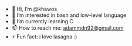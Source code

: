 - 👋 Hi, I’m @khawos
- 👀 I’m interested in bash and low-level language
- 🌱 I’m currently learning C
- 📫 How to reach me: adammdn92@gmail.com
- ⚡ Fun fact: i love lasagna :)
